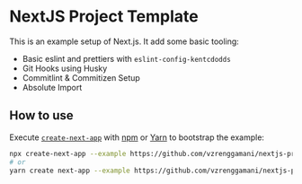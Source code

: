 # NextJS Project Template

This is an example setup of Next.js. It add some basic tooling:

- Basic eslint and prettiers with `eslint-config-kentcdodds`
- Git Hooks using Husky
- Commitlint & Commitizen Setup
- Absolute Import

## How to use

Execute [`create-next-app`](https://github.com/vercel/next.js/tree/canary/packages/create-next-app) with [npm](https://docs.npmjs.com/cli/init) or [Yarn](https://yarnpkg.com/lang/en/docs/cli/create/) to bootstrap the example:

```bash
npx create-next-app --example https://github.com/vzrenggamani/nextjs-project-quickstart nextjs-project-quickstart
# or
yarn create next-app --example https://github.com/vzrenggamani/nextjs-project-quickstart nextjs-project-quickstart
```
